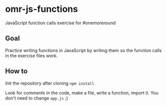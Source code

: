 # omr-js-functions

JavaScript function calls exercise for #onemoreround

## Goal

Practice writing functions in JavaScript by writing them so the function calls in the exercise files work.

## How to

Init the repository after cloning
`npm install`

Look for comments in the code, make a file, write a function, import it.
You don't need to change `app.js` ;)
